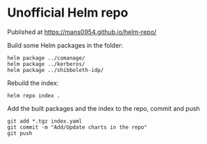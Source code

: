# Unofficial Helm repo

Published at https://mans0954.github.io/helm-repo/

Build some Helm packages in the folder:
```
helm package ../comanage/
helm package ../kerberos/
helm package ../shibboleth-idp/
```
Rebuild the index:
```
helm repo index .
```
Add the built packages and the index to the repo, commit and push
```
git add *.tgz index.yaml
git commit -m "Add/Update charts in the repo"
git push
```

